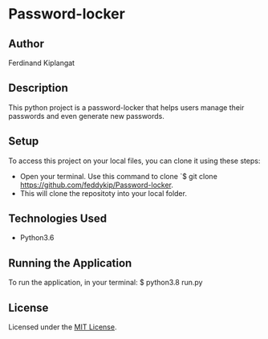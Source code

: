 # Password-locker

## Author
Ferdinand Kiplangat

## Description
This python project is a password-locker that helps users manage their passwords and even generate new passwords.

## Setup
To access this project on your local files, you can clone it using these steps: 
* Open your terminal. Use this command to clone `$ git clone https://github.com/feddykip/Password-locker.
*  This will clone the repositoty into your local folder.

## Technologies Used
* Python3.6

## Running the Application
To run the application, in your terminal:
  $ python3.8 run.py 
  
## License
Licensed under the [MIT License](LICENSE).
 
 
 
  

 

 

